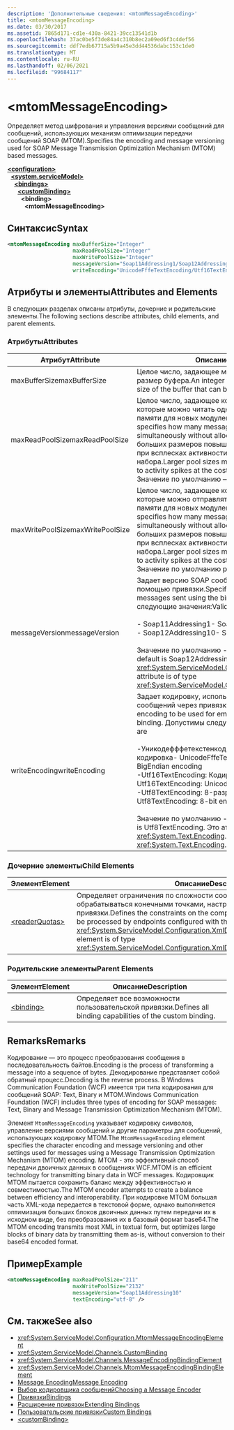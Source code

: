 ```yaml
---
description: 'Дополнительные сведения: <mtomMessageEncoding>'
title: <mtomMessageEncoding>
ms.date: 03/30/2017
ms.assetid: 7865d171-cd1e-430a-8421-39cc13541d1b
ms.openlocfilehash: 37ac0be5f3de84a4c310b8ec2a09ed6f3c4def56
ms.sourcegitcommit: ddf7edb67715a5b9a45e3dd44536dabc153c1de0
ms.translationtype: MT
ms.contentlocale: ru-RU
ms.lasthandoff: 02/06/2021
ms.locfileid: "99684117"
---
```

# \<mtomMessageEncoding>

<span data-ttu-id="8102f-102">Определяет метод шифрования и управления версиями сообщений для сообщений, использующих механизм оптимизации передачи сообщений SOAP (MTOM).</span><span class="sxs-lookup"><span data-stu-id="8102f-102">Specifies the encoding and message versioning used for SOAP Message Transmission Optimization Mechanism (MTOM) based messages.</span></span>  
  
[**\<configuration>**](../configuration-element.md)\
&nbsp;&nbsp;[**\<system.serviceModel>**](system-servicemodel.md)\
&nbsp;&nbsp;&nbsp;&nbsp;[**\<bindings>**](bindings.md)\
&nbsp;&nbsp;&nbsp;&nbsp;&nbsp;&nbsp;[**\<customBinding>**](custombinding.md)\
&nbsp;&nbsp;&nbsp;&nbsp;&nbsp;&nbsp;&nbsp;&nbsp;**\<binding>**\
&nbsp;&nbsp;&nbsp;&nbsp;&nbsp;&nbsp;&nbsp;&nbsp;&nbsp;&nbsp;**\<mtomMessageEncoding>**  
  
## <a name="syntax"></a><span data-ttu-id="8102f-103">Синтаксис</span><span class="sxs-lookup"><span data-stu-id="8102f-103">Syntax</span></span>  
  
```xml  
<mtomMessageEncoding maxBufferSize="Integer"
                     maxReadPoolSize="Integer"
                     maxWritePoolSize="Integer"
                     messageVersion="Soap11Addressing1/Soap12Addressing10"
                     writeEncoding="UnicodeFffeTextEncoding/Utf16TextEncoding/Utf8TextEncoding" />
```  
  
## <a name="attributes-and-elements"></a><span data-ttu-id="8102f-104">Атрибуты и элементы</span><span class="sxs-lookup"><span data-stu-id="8102f-104">Attributes and Elements</span></span>  

 <span data-ttu-id="8102f-105">В следующих разделах описаны атрибуты, дочерние и родительские элементы.</span><span class="sxs-lookup"><span data-stu-id="8102f-105">The following sections describe attributes, child elements, and parent elements.</span></span>  
  
### <a name="attributes"></a><span data-ttu-id="8102f-106">Атрибуты</span><span class="sxs-lookup"><span data-stu-id="8102f-106">Attributes</span></span>  
  
|<span data-ttu-id="8102f-107">Атрибут</span><span class="sxs-lookup"><span data-stu-id="8102f-107">Attribute</span></span>|<span data-ttu-id="8102f-108">Описание</span><span class="sxs-lookup"><span data-stu-id="8102f-108">Description</span></span>|  
|---------------|-----------------|  
|<span data-ttu-id="8102f-109">maxBufferSize</span><span class="sxs-lookup"><span data-stu-id="8102f-109">maxBufferSize</span></span>|<span data-ttu-id="8102f-110">Целое число, задающее максимальный допустимый размер буфера.</span><span class="sxs-lookup"><span data-stu-id="8102f-110">An integer that specifies the maximum size of the buffer that can be used.</span></span>|  
|<span data-ttu-id="8102f-111">maxReadPoolSize</span><span class="sxs-lookup"><span data-stu-id="8102f-111">maxReadPoolSize</span></span>|<span data-ttu-id="8102f-112">Целое число, задающее количество сообщений, которые можно читать одновременно, не выделяя памяти для новых модулей чтения.</span><span class="sxs-lookup"><span data-stu-id="8102f-112">An integer that specifies how many messages can be read simultaneously without allocating new readers.</span></span> <span data-ttu-id="8102f-113">Пул больших размеров повышает устойчивость системы при всплесках активности за счет большего рабочего набора.</span><span class="sxs-lookup"><span data-stu-id="8102f-113">Larger pool sizes make the system more tolerant to activity spikes at the cost of a larger working set.</span></span> <span data-ttu-id="8102f-114">Значение по умолчанию — 64.</span><span class="sxs-lookup"><span data-stu-id="8102f-114">The default is 64.</span></span>|  
|<span data-ttu-id="8102f-115">maxWritePoolSize</span><span class="sxs-lookup"><span data-stu-id="8102f-115">maxWritePoolSize</span></span>|<span data-ttu-id="8102f-116">Целое число, задающее количество сообщений, которые можно отправлять одновременно, не выделяя памяти для новых модулей записи.</span><span class="sxs-lookup"><span data-stu-id="8102f-116">An integer that specifies how many messages can be sent simultaneously without allocating new writers.</span></span> <span data-ttu-id="8102f-117">Пул больших размеров повышает устойчивость системы при всплесках активности за счет большего рабочего набора.</span><span class="sxs-lookup"><span data-stu-id="8102f-117">Larger pool sizes make the system more tolerant to activity spikes at the cost of a larger working set.</span></span> <span data-ttu-id="8102f-118">Значение по умолчанию равно 16.</span><span class="sxs-lookup"><span data-stu-id="8102f-118">The default is 16.</span></span>|  
|<span data-ttu-id="8102f-119">messageVersion</span><span class="sxs-lookup"><span data-stu-id="8102f-119">messageVersion</span></span>|<span data-ttu-id="8102f-120">Задает версию SOAP сообщений, отправленных с помощью привязки.</span><span class="sxs-lookup"><span data-stu-id="8102f-120">Specifies the SOAP version of the messages sent using the binding.</span></span> <span data-ttu-id="8102f-121">Допустимы следующие значения:</span><span class="sxs-lookup"><span data-stu-id="8102f-121">Valid values are</span></span><br /><br /> <span data-ttu-id="8102f-122">- Soap11Addressing1</span><span class="sxs-lookup"><span data-stu-id="8102f-122">-   Soap11Addressing1</span></span><br /><span data-ttu-id="8102f-123">- Soap12Addressing10</span><span class="sxs-lookup"><span data-stu-id="8102f-123">-   Soap12Addressing10</span></span><br /><br /> <span data-ttu-id="8102f-124">Значение по умолчанию - Soap12Addressing10.</span><span class="sxs-lookup"><span data-stu-id="8102f-124">The default is Soap12Addressing10.</span></span> <span data-ttu-id="8102f-125">Это атрибут типа <xref:System.ServiceModel.Channels.MessageVersion>.</span><span class="sxs-lookup"><span data-stu-id="8102f-125">This attribute is of type <xref:System.ServiceModel.Channels.MessageVersion>.</span></span>|  
|<span data-ttu-id="8102f-126">writeEncoding</span><span class="sxs-lookup"><span data-stu-id="8102f-126">writeEncoding</span></span>|<span data-ttu-id="8102f-127">Задает кодировку, используемую при отправке сообщений через привязку.</span><span class="sxs-lookup"><span data-stu-id="8102f-127">Specifies the character set encoding to be used for emitting messages on the binding.</span></span> <span data-ttu-id="8102f-128">Допустимы следующие значения:</span><span class="sxs-lookup"><span data-stu-id="8102f-128">Valid values are</span></span><br /><br /> <span data-ttu-id="8102f-129">-Уникодефффетекстенкодинг: Юникод байтов кодировка</span><span class="sxs-lookup"><span data-stu-id="8102f-129">-   UnicodeFffeTextEncoding: Unicode BigEndian encoding</span></span><br /><span data-ttu-id="8102f-130">-Utf16TextEncoding: Кодировка Юникода</span><span class="sxs-lookup"><span data-stu-id="8102f-130">-   Utf16TextEncoding: Unicode encoding</span></span><br /><span data-ttu-id="8102f-131">-Utf8TextEncoding: 8-разрядная кодировка</span><span class="sxs-lookup"><span data-stu-id="8102f-131">-   Utf8TextEncoding: 8-bit encoding</span></span><br /><br /> <span data-ttu-id="8102f-132">Значение по умолчанию - Utf8TextEncoding.</span><span class="sxs-lookup"><span data-stu-id="8102f-132">The default is Utf8TextEncoding.</span></span> <span data-ttu-id="8102f-133">Это атрибут типа <xref:System.Text.Encoding>.</span><span class="sxs-lookup"><span data-stu-id="8102f-133">This attribute is of type <xref:System.Text.Encoding>.</span></span>|  
  
### <a name="child-elements"></a><span data-ttu-id="8102f-134">Дочерние элементы</span><span class="sxs-lookup"><span data-stu-id="8102f-134">Child Elements</span></span>  
  
|<span data-ttu-id="8102f-135">Элемент</span><span class="sxs-lookup"><span data-stu-id="8102f-135">Element</span></span>|<span data-ttu-id="8102f-136">Описание</span><span class="sxs-lookup"><span data-stu-id="8102f-136">Description</span></span>|  
|-------------|-----------------|  
|[\<readerQuotas>](/previous-versions/dotnet/netframework-4.0/ms731325(v=vs.100))|<span data-ttu-id="8102f-137">Определяет ограничения по сложности сообщений SOAP, которые могут обрабатываться конечными точками, настроенными с использованием этой привязки.</span><span class="sxs-lookup"><span data-stu-id="8102f-137">Defines the constraints on the complexity of SOAP messages that can be processed by endpoints configured with this binding.</span></span> <span data-ttu-id="8102f-138">Это элемент типа <xref:System.ServiceModel.Configuration.XmlDictionaryReaderQuotasElement>.</span><span class="sxs-lookup"><span data-stu-id="8102f-138">This element is of type <xref:System.ServiceModel.Configuration.XmlDictionaryReaderQuotasElement>.</span></span>|  
  
### <a name="parent-elements"></a><span data-ttu-id="8102f-139">Родительские элементы</span><span class="sxs-lookup"><span data-stu-id="8102f-139">Parent Elements</span></span>  
  
|<span data-ttu-id="8102f-140">Элемент</span><span class="sxs-lookup"><span data-stu-id="8102f-140">Element</span></span>|<span data-ttu-id="8102f-141">Описание</span><span class="sxs-lookup"><span data-stu-id="8102f-141">Description</span></span>|  
|-------------|-----------------|  
|[\<binding>](bindings.md)|<span data-ttu-id="8102f-142">Определяет все возможности пользовательской привязки.</span><span class="sxs-lookup"><span data-stu-id="8102f-142">Defines all binding capabilities of the custom binding.</span></span>|  
  
## <a name="remarks"></a><span data-ttu-id="8102f-143">Remarks</span><span class="sxs-lookup"><span data-stu-id="8102f-143">Remarks</span></span>  

 <span data-ttu-id="8102f-144">Кодирование — это процесс преобразования сообщения в последовательность байтов.</span><span class="sxs-lookup"><span data-stu-id="8102f-144">Encoding is the process of transforming a message into a sequence of bytes.</span></span> <span data-ttu-id="8102f-145">Декодирование представляет собой обратный процесс.</span><span class="sxs-lookup"><span data-stu-id="8102f-145">Decoding is the reverse process.</span></span> <span data-ttu-id="8102f-146">В Windows Communication Foundation (WCF) имеется три типа кодирования для сообщений SOAP: Text, Binary и MTOM.</span><span class="sxs-lookup"><span data-stu-id="8102f-146">Windows Communication Foundation (WCF) includes three types of encoding for SOAP messages: Text, Binary and Message Transmission Optimization Mechanism (MTOM).</span></span>  
  
 <span data-ttu-id="8102f-147">Элемент `MtomMessageEncoding` указывает кодировку символов, управление версиями сообщений и другие параметры для сообщений, использующих кодировку MTOM.</span><span class="sxs-lookup"><span data-stu-id="8102f-147">The `MtomMessageEncoding` element specifies the character encoding and message versioning and other settings used for messages using a Message Transmission Optimization Mechanism (MTOM) encoding.</span></span> <span data-ttu-id="8102f-148">MTOM - это эффективный способ передачи двоичных данных в сообщениях WCF.</span><span class="sxs-lookup"><span data-stu-id="8102f-148">MTOM is an efficient technology for transmitting binary data in WCF messages.</span></span> <span data-ttu-id="8102f-149">Кодировщик MTOM пытается сохранить баланс между эффективностью и совместимостью.</span><span class="sxs-lookup"><span data-stu-id="8102f-149">The MTOM encoder attempts to create a balance between efficiency and interoperability.</span></span> <span data-ttu-id="8102f-150">При кодировке MTOM большая часть XML-кода передается в текстовой форме, однако выполняется оптимизация больших блоков двоичных данных путем передачи их в исходном виде, без преобразования их в базовый формат base64.</span><span class="sxs-lookup"><span data-stu-id="8102f-150">The MTOM encoding transmits most XML in textual form, but optimizes large blocks of binary data by transmitting them as-is, without conversion to their base64 encoded format.</span></span>  
  
## <a name="example"></a><span data-ttu-id="8102f-151">Пример</span><span class="sxs-lookup"><span data-stu-id="8102f-151">Example</span></span>  
  
```xml  
<mtomMessageEncoding maxReadPoolSize="211"
                     maxWritePoolSize="2132"
                     messageVersion="Soap11Addressing10"
                     textEncoding="utf-8" />
```  
  
## <a name="see-also"></a><span data-ttu-id="8102f-152">См. также</span><span class="sxs-lookup"><span data-stu-id="8102f-152">See also</span></span>

- <xref:System.ServiceModel.Configuration.MtomMessageEncodingElement>
- <xref:System.ServiceModel.Channels.CustomBinding>
- <xref:System.ServiceModel.Channels.MessageEncodingBindingElement>
- <xref:System.ServiceModel.Channels.MtomMessageEncodingBindingElement>
- [<span data-ttu-id="8102f-153">Message Encoding</span><span class="sxs-lookup"><span data-stu-id="8102f-153">Message Encoding</span></span>](message-encoding.md)
- [<span data-ttu-id="8102f-154">Выбор кодировщика сообщений</span><span class="sxs-lookup"><span data-stu-id="8102f-154">Choosing a Message Encoder</span></span>](../../../wcf/feature-details/choosing-a-message-encoder.md)
- [<span data-ttu-id="8102f-155">Привязки</span><span class="sxs-lookup"><span data-stu-id="8102f-155">Bindings</span></span>](../../../wcf/bindings.md)
- [<span data-ttu-id="8102f-156">Расширение привязок</span><span class="sxs-lookup"><span data-stu-id="8102f-156">Extending Bindings</span></span>](../../../wcf/extending/extending-bindings.md)
- [<span data-ttu-id="8102f-157">Пользовательские привязки</span><span class="sxs-lookup"><span data-stu-id="8102f-157">Custom Bindings</span></span>](../../../wcf/extending/custom-bindings.md)
- [\<customBinding>](custombinding.md)
